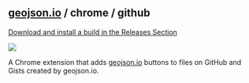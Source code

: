 ## [geojson.io](http://geojson.io/) / chrome / github

[Download and install a build in the Releases Section](https://github.com/mapbox/geojsonio-extension/releases)

![](http://i.cloudup.com/d6Z9dko1gr.png)

A Chrome extension that adds [geojson.io](http://geojson.io/) buttons to
files on GitHub and Gists created by geojson.io.
